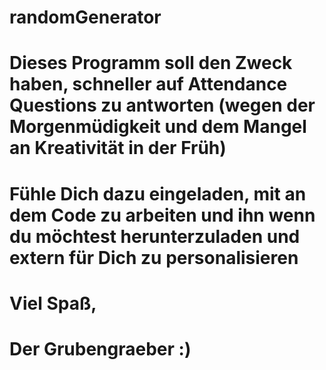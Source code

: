 # randomGenerator 
# Dieses Programm soll den Zweck haben, schneller auf Attendance Questions zu antworten (wegen der Morgenmüdigkeit und dem Mangel an Kreativität in der Früh) 
# Fühle Dich dazu eingeladen, mit an dem Code zu arbeiten und ihn wenn du möchtest herunterzuladen und extern für Dich zu personalisieren 
# Viel Spaß,
# Der Grubengraeber :)